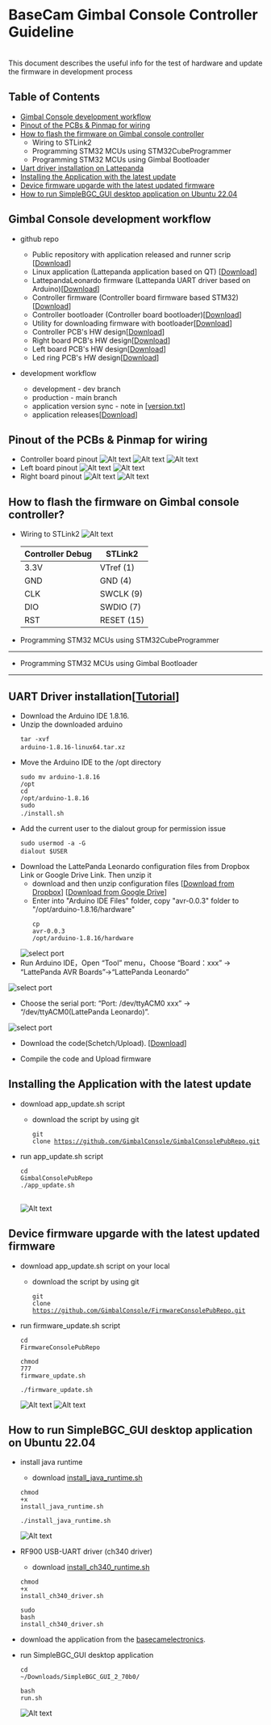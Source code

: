 # BaseCam Gimbal Console Controller Guideline
<br />This document describes the useful info for the test of hardware and update the firmware in development process

## Table of Contents
- [Gimbal Console development workflow](#gimbal-console-development-workflow)
- [Pinout of the PCBs & Pinmap for wiring](#pinout-of-the-PCBs-&-Pinmap-for-wiring)
- [How to flash the firmware on Gimbal console controller](#how-to-flash-the-firmware-on-gimbal-console-controller)
    - Wiring to STLink2
    - Programming STM32 MCUs using STM32CubeProgrammer
    - Programming STM32 MCUs using Gimbal Bootloader
- [Uart driver installation on Lattepanda](#uart-driver-installationtutorial)
- [Installing the Application with the latest update](#installing-the-application-with-the-latest-update)
- [Device firmware upgarde with the latest updated firmware](#device-firmware-upgarde-with-the-latest-updated-firmware)
- [How to run SimpleBGC_GUI desktop application on Ubuntu 22.04](#how-to-run-simplebgc_gui-desktop-application-on-ubuntu-2204)

## Gimbal Console development workflow

- github repo
    - Public repository with application released and runner scrip [[Download](https://github.com/GimbalConsole/GimbalConsolePubRepo)]
    - Linux application (Lattepanda application based on QT) [[Download](https://github.com/GimbalConsole/GimbalConsoleApp2)]
    - LattepandaLeonardo firmware (Lattepanda UART driver based on Arduino)[[Download](https://github.com/GimbalConsole/LattepandaLeonardo)]
    - Controller firmware (Controller board firmware based STM32)[[Download](https://github.com/GimbalConsole/FirmwareConsole)]
    - Controller bootloader (Controller board bootloader)[[Download](https://github.com/GimbalConsole/FirmwareBootloader)]
    - Utility for downloading firmware with bootloader[[Download](https://github.com/GimbalConsole/Util_Bootloader)]
    - Controller PCB's HW design[[Download](https://github.com/GimbalConsole/HardwareShield)]
    - Right board PCB's HW design[[Download](https://github.com/GimbalConsole/HardwareRightboard)]
    - Left board PCB's HW design[[Download](https://github.com/GimbalConsole/HardwareRightboard)]
    - Led ring PCB's HW design[[Download](https://github.com/GimbalConsole/HardwareLedRing)]

- development workflow
    - development - dev branch
    - production - main branch
    - application version sync - note in [[version.txt](https://github.com/GimbalConsole/GimbalConsoleApp2/blob/master/version.txt)]
    - application releases[[Download](https://github.com/GimbalConsole/GimbalConsolePubRepo/releases)]

## Pinout of the PCBs & Pinmap for wiring
- Controller board pinout
![Alt text](./doc/images/controller_wiring.png)
![Alt text](./doc/images/controller_wiring1.png)
![Alt text](./doc/images/controller_wiring2.png)
- Left board pinout
![Alt text](./doc/images/left_wiring.png)
![Alt text](./doc/images/left_wiring1.png)
- Right board pinout
![Alt text](./doc/images/right_wiring.png)
![Alt text](./doc/images/right_wiring1.png)

## How to flash the firmware on Gimbal console controller?
- Wiring to STLink2
    ![Alt text](./doc/images/STLink2_pinout.png)

    | Controller Debug | STLink2 |
    | --- | --- |
    |3.3V| VTref (1)|
    |GND  | GND (4)|
    |CLK  | SWCLK (9)|
    |DIO  | SWDIO (7)|
    |RST  | RESET (15)|

- Programming STM32 MCUs using STM32CubeProgrammer
---


- Programming STM32 MCUs using Gimbal Bootloader
---

## UART Driver installation[[Tutorial](https://docs.lattepanda.com/content/3rd_delta_edition/drivers_and_software/#in-ubuntu-os)]
    
- Download the Arduino IDE 1.8.16.
- Unzip the downloaded arduino
    <Container><Preview>
        <pre><code class="language-html"><backify-button>tar -xvf arduino-1.8.16-linux64.tar.xz</backify-button>
        </code>
        </pre>
    </Preview></Container>
- Move the Arduino IDE to the /opt directory
    <Container><Preview>
        <pre><code class="language-html"><backify-button>sudo mv arduino-1.8.16 /opt</backify-button>
        </code>
        <code class="language-html"><backify-button>cd /opt/arduino-1.8.16</backify-button>
        </code>
        <code class="language-html"><backify-button>sudo ./install.sh</backify-button>
        </code>
        </pre>
    </Preview></Container>
- Add the current user to the dialout group for permission issue
    <Container><Preview>
        <pre><code class="language-html"><backify-button>sudo usermod -a -G dialout $USER</backify-button>
        </code>
        </pre>
    </Preview></Container>
- Download the LattePanda Leonardo configuration files from Dropbox Link or Google Drive Link. Then unzip it
    - download and then unzip configuration files
    [[Download from Dropbox](https://www.dropbox.com/s/2s60p70v6ewmkbh/LattePanda%20Leonardo%20Configuration%20Files.zip?dl=0)]
    [[Download from Google Drive](https://drive.google.com/file/d/1rfrUShz9Y8ZYq2rywhecdoYYGGes5IEM/view?usp=sharing)]
    - Enter into "Arduino IDE Files" folder, copy "avr-0.0.3" folder to "/opt/arduino-1.8.16/hardware"
    <Container><Preview><pre><code class="language-html"><backify-button>cp avr-0.0.3 /opt/arduino-1.8.16/hardware</backify-button></code></pre></Preview></Container>
    <img title="arduino" alt="select port" src="https://docs.lattepanda.com/assets/images/CyLPLeoFile.webp">
- Run Arduino IDE，Open “Tool” menu，Choose “Board：xxx” -> “LattePanda AVR Boards”->“LattePanda Leonardo”
<img title="arduino" alt="select port" src="https://docs.lattepanda.com/assets/images/LPLeoBoardUbuntu.webp">

- Choose the serial port: “Port: /dev/ttyACM0 xxx” -> “/dev/ttyACM0(LattePanda Leonardo)”.
<img title="arduino" alt="select port" src="https://docs.lattepanda.com/assets/images/LPLeonardoPortUbuntu.webp">

- Download the code(Schetch/Upload). [[Download](https://github.com/GimbalConsole/LattepandaLeonardo/blob/master/GimbalConsole_leonardo.ino)]

- Compile the code and Upload firmware

## Installing the Application with the latest update

- download app_update.sh script

    - download the script by using git
    <Container><Preview><pre><code class="language-html"><backify-button>git clone https://github.com/GimbalConsole/GimbalConsolePubRepo.git</backify-button></code></pre></Preview></Container>

- run app_update.sh script 
    <Container><Preview>
        <pre><code class="language-html"><backify-button>cd GimbalConsolePubRepo</backify-button>
        </code>
        <code class="language-html"><backify-button>./app_update.sh</backify-button>
        </code>
        </pre>
    </Preview></Container>

    ![Alt text](./doc/images/app_update_script.png)

## Device firmware upgarde with the latest updated firmware

- download app_update.sh script on your local

    - download the script by using git
    <Container><Preview><pre><code class="language-html"><backify-button>git clone https://github.com/GimbalConsole/FirmwareConsolePubRepo.git</backify-button></code></pre></Preview></Container>

- run firmware_update.sh script 
    <Container><Preview>
    <Container><Preview><pre><code class="language-html"><backify-button>cd FirmwareConsolePubRepo</backify-button></code></pre></Preview></Container>
    <Container><Preview><pre><code class="language-html"><backify-button>chmod 777 firmware_update.sh</backify-button></code></pre></Preview></Container>
    </Preview></Container> 
    <Container><Preview><pre><code class="language-html"><backify-button>./firmware_update.sh</backify-button></code></pre></Preview></Container>
    </Preview></Container>

    ![Alt text](./doc/images/firmware_update_script0.png)
    ![Alt text](./doc/images/firmware_update_script1.png)

## How to run SimpleBGC_GUI desktop application on Ubuntu 22.04

- install java runtime
    - download [install_java_runtime.sh](https://github.com/GimbalConsole/GimbalConsolePubRepo/blob/main/install_java_runtime.sh) 

    <Container><Preview><pre><code class="language-html"><backify-button>chmod +x install_java_runtime.sh</backify-button></code></pre></Preview></Container>
    </Preview></Container>
    <Container><Preview><pre><code class="language-html"><backify-button>./install_java_runtime.sh</backify-button></code></pre></Preview></Container>
    </Preview></Container>

    ![Alt text](./doc/images/install_java_runtime.png)
    <br/>

- RF900 USB-UART driver (ch340 driver)
    - download [install_ch340_runtime.sh](https://github.com/GimbalConsole/GimbalConsolePubRepo/blob/main/install_ch340_driver.sh) 

    <Container><Preview><pre><code class="language-html"><backify-button>chmod +x install_ch340_driver.sh</backify-button></code></pre></Preview></Container>
    </Preview></Container>
    <Container><Preview><pre><code class="language-html"><backify-button>sudo bash install_ch340_driver.sh</backify-button></code></pre></Preview></Container>
    </Preview></Container>

- download the application from the [basecamelectronics](https://www.basecamelectronics.com/files/SimpleBGC_GUI_2_70b0.zip).

- run SimpleBGC_GUI desktop application
    
    <Container><Preview><pre><code class="language-html"><backify-button>cd ~/Downloads/SimpleBGC_GUI_2_70b0/</backify-button></code></pre></Preview></Container>
    </Preview></Container>

    <Container><Preview><pre><code class="language-html"><backify-button>bash run.sh</backify-button></code></pre></Preview></Container>
    </Preview></Container>
    ![Alt text](./doc/images/run_basecam_desktop_app.png)
    
